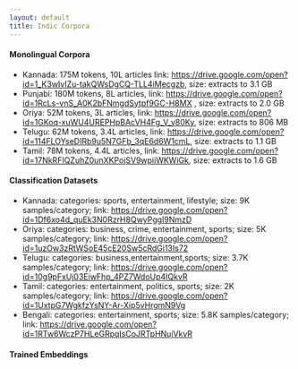 ```yaml
---
layout: default
title: Indic Corpora
---
```



#### Monolingual Corpora

* Kannada: 175M tokens, 10L articles  link: https://drive.google.com/open?id=1_K3wIvIZu-takQWsDgCQ-TLL4iMecgzb,  size: extracts to 3.1 GB
* Punjabi: 180M tokens, 8L articles, link: https://drive.google.com/open?id=1RcLs-vnS_A0K2bFNmgdSytpf9GC-H8MX , size: extracts to 2.0 GB
* Oriya: 52M tokens, 3L articles, link: https://drive.google.com/open?id=1GKoq-xuWU4UREPHpBAcVH4Fg_V_y80Ky, size: extracts to 806 MB
* Telugu: 62M tokens, 3.4L articles, link: https://drive.google.com/open?id=114FLOYseDIRb9u5N7GFb_3qE6d6W1cmL, size: extracts to 1.1 GB
* Tamil:  78M tokens, 4.4L articles, link: https://drive.google.com/open?id=17NkRFIQZuhZ0unXKPojSV9wpiiWKWiGk, size: extracts to 1.6 GB


#### Classification Datasets

* Kannada: categories: sports, entertainment, lifestyle; size: 9K samples/category; link: https://drive.google.com/open?id=1Df6xo4d_quEk3N0RzrH8QwyPggI9NmzD
* Oriya: categories: business, crime, entertainment, sports; size: 5K samples/category; link: https://drive.google.com/open?id=1uzOw3zRtWSoE45cE20Sw5cRdGi13Is72
* Telugu: categories: business,entertainment,sports; size: 3.7K samples/category; link: https://drive.google.com/open?id=10g9pFxUj03EiwFhp_4PZ7WdoUp4IQkvR
* Tamil: categories: entertainment, politics, sports; size: 2K samples/category; link: https://drive.google.com/open?id=1UxtpG7WgkfzYsNY-Ar-Xip5vHrgmN9Vg
* Bengali: categories: entertainment, sports; size: 5.8K samples/category; link: https://drive.google.com/open?id=1RTw6WczP7HLeGRpqIsCoJRTpHNujVkvR


#### Trained Embeddings

